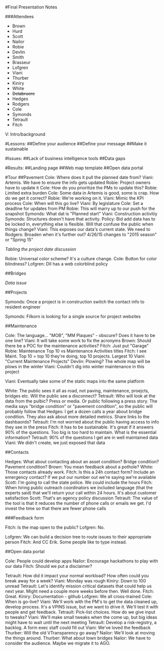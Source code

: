 #Final Presentation Notes

###Attendees
- Brown
- Hurd
- Scott
- Nailor
- Robie
- Devlin
- Smith
- Brasseur
- Lofgren
- Viani
- Thurber
- Kiniry
- White
- ~~Delabruere~~ 
- Hedges
- Rodgers
- Cole
- Symonds
- Tetrault
- Fitch

V: Intro/background

#Lessons:
##Define your audience
##Define your message
##Make it sustainable

#Issues:
##Lack of business intelligence tools
##Data gaps

#Results:
##Landing page
##Web map template
##Open data portal

#Tour
##Pavement
Cole: Where does it pull the planned date from?
Viani: Artemis. We have to ensure the info gets updated
Robie: Project owners have to update it
Cole: How do you prioritize the PMs to update this?
Robie: Limited extra burden
Cole: Some data in Artemis is good, some is crap. How do we get it correct?
Robie: We're working on it.
Viani: Mimic the KPI process
Cole: When will this go live? 
Viani: By legislature
Cole: Set a deadline for updates from PM
Robie: This will marry up to our push for the snapshot
Symonds: What dat is "Planned start"
Viani: Construction activitiy
Symonds: Structures doesn't have that activity. Policy: Bid add data has to be locked in, everything else is flexible. Will that confuse the public when things change?
Viani: This exposes our data's current state. We need to 
Rodgers: Broaden when it's further out? 4/26/15 changes to "2015 season" or "Spring 15"

_Tabling the project date discussion_

Robie: Universal color scheme? It's a culture change.
Cole: Button for color blindness?
Lofgren: DII has a web colorblind policy

##Bridges

_Data issue_

##Projects

Symonds: Once a project is in construction switch the contact info to resident engineer

Symonds: Filkorn is looking for a single source for project websites

##Maintenance

Cole: The language... "MOB", "MM Plaques" - obscure? Does it have to be one line?
Viani: It will take some work to fix the acronyms
Brown: Should there be a POC for the maintenance activities?
Fitch: Just put "Garage" 
Robie: Maintenance Top 10 vs Maintenance Activities titles
Fitch: I see Maint. Top 10 = top 10 they're doing, top 10 projects. Largest 10
Viani: "Current Maintenance Projects"
Devlin: Plowing? The whole map will be plows in the winter
Viani: Couldn't dig into winter maintenance in this project

Viani: Eventually take some of the static maps into the same platform

White: The public sees it all as road, not paving, maintenance, proejcts, bridges etc. Will the public see a disconnect?
Tetrault: Who will look at the data from the pulbic? Press or media. Or public following a press story. The media says "bridge condition" or "pavement condition", so the public will probably follow that
Hedges: I get a dozen calls a year about bridge condition. They also ask about more detailed metrics. Share links to the dashbaords?
Tetrault: I'm not worried about the public having access to info they see in the press
Fitch: It has to be sustainable. It's great if it answers 90% of the questions. Too big is too hard to maintain. What is the essential information?
Tetrault: 90% of the questions I get are in well maintained data
Viani: We didn't create, we just exposed that data

##Contacts

Hedges: What about contacting about an asset condition? Bridge condition? Pavement condition?
Brown: You mean feedback about a pothole?
White: Those contacts already work.
Fitch: Is this a 24h contact form? Include an emergency contact? If we put our number out we're saying we're available
Scott: I'm going to call the state police. We could include the hours
Fitch: When hiring public outreach coordinators we included language (that the experts said) that we'll return your call within 24 hours. It's about customer satisfaction
Scott: That's an agency policy discussion
Tetrault: The value of the tool is that it reduces the number of phone calls or emails we get. I'd invest the time so that there are fewer phone calls

###Feedback form

Fitch: Is the map open to the public?
Lofgren: No.

Lofgren: We can build a decision tree to route issues to their appropriate person
Fitch: And CC Erik. Some people like to type instead.

##Open data portal

Cole: People could develop apps
Nailor: Encourage hackathons to play with our data
Fitch: Should we put a disclaimer?


Tetrault: How did it impact your normal workload? How often could you break away for a week?
Viani: Monday was rough
Kiniry: Down to 100 unread
Tetrault: Let's identify mission critical datasets that could help us next year. Might need a couple more weeks before then. Well done.
Fitch: Great.
Kiniry: Documentation - github
Lofgren: We all cross-trained
Cole: When is go-live?
Viani: We'll work with the PM's to get the data cleaned up, develop process. It's a VPINS issue, but we want to drive it. We'll test it with people and get feedback. 
Tetrault: Pick-list choices. How do we give input to tweaks?
Viani: We'll make small tweaks when the come up, but big ideas might have to wait until the next meeting
Tetrault: Develop a risk-registry, a backlog. A form exec staff could fill out
Viani: We've loved the feedback
Thurber: Will the old VTransparency go away?
Nailor: We'll look at moving the things around.
Thurber: What about town bridges
Nailor: We have to consider the audience. Maybe we migrate it to AGO.









